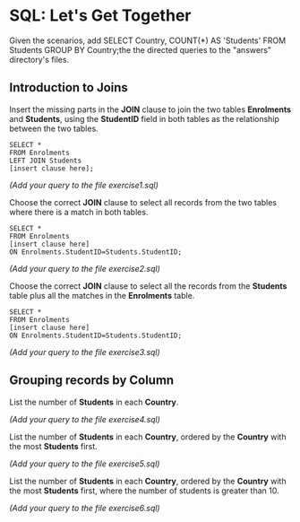 # SQL: Let's Get Together

Given the scenarios, add SELECT Country, COUNT(*) AS 'Students' FROM Students GROUP BY Country;the the directed queries to the "answers" directory's files.


## Introduction to Joins

Insert the missing parts in the **JOIN** clause to join the two tables **Enrolments** and **Students**, using the **StudentID** field in both tables as the relationship between the two tables.

```
SELECT *
FROM Enrolments
LEFT JOIN Students
[insert clause here];
```
*(Add your query to the file exercise1.sql)*

Choose the correct **JOIN** clause to select all records from the two tables where there is a match in both tables.

```
SELECT *
FROM Enrolments
[insert clause here]
ON Enrolments.StudentID=Students.StudentID;
```

*(Add your query to the file exercise2.sql)*


Choose the correct **JOIN** clause to select all the records from the **Students** table plus all the matches in the **Enrolments** table.


```
SELECT *
FROM Enrolments
[insert clause here]
ON Enrolments.StudentID=Students.StudentID;
```

*(Add your query to the file exercise3.sql)*

## Grouping records by Column
List the number of **Students** in each **Country**.


*(Add your query to the file exercise4.sql)*

List the number of **Students** in each **Country**, ordered by the **Country** with the most **Students** first.


*(Add your query to the file exercise5.sql)*



List the number of **Students** in each **Country**, ordered by the **Country** with the most **Students** first, where the number of students is greater than 10.

*(Add your query to the file exercise6.sql)*
